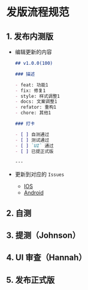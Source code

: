 # 发版流程规范

## 1. 发布内测版

- 编辑更新的内容

    ```md
    ## v1.0.0(100)

    ### 描述

    - feat: 功能1
    - fix: 修复1
    - style: 样式调整1
    - docs: 文案调整1
    - refator: 重构1
    - chore: 其他1

    ### 打卡

    - [ ] 自测通过
    - [ ] 测试通过
    - [ ] `UI` 通过
    - [ ] 已提正式版

    ---
    ```
- 更新到对应的 `Issues` 

   - [IOS](https://github.com/bookey-dev/bookey.requirement/issues/16) 
   - [Android](https://github.com/bookey-dev/bookey.requirement/issues/65)

## 2. 自测

## 3. 提测（Johnson）

## 4. UI 审查（Hannah）

## 5. 发布正式版
